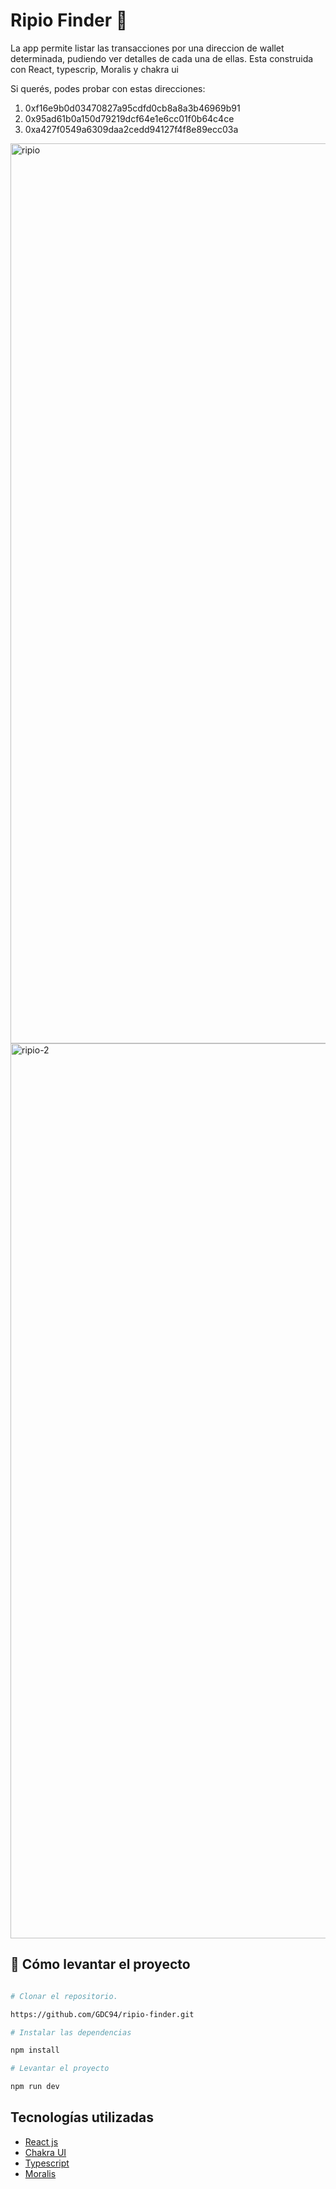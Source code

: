 # Ripio Finder 💸



La app permite listar las transacciones por una direccion de wallet determinada, pudiendo ver detalles de cada una de ellas. Esta construida con React, typescrip, Moralis y chakra ui

Si querés, podes probar con estas direcciones:
1) 0xf16e9b0d03470827a95cdfd0cb8a8a3b46969b91
2) 0x95ad61b0a150d79219dcf64e1e6cc01f0b64c4ce
3) 0xa427f0549a6309daa2cedd94127f4f8e89ecc03a

<img width="1440" alt="ripio" src="https://user-images.githubusercontent.com/70720945/166324371-d48efee5-32dc-478f-bb86-675abef18e95.png">
<img width="1432" alt="ripio-2" src="https://user-images.githubusercontent.com/70720945/166324419-3a438eab-baa5-417c-894d-c87d023e1c99.png">




## 🕺 Cómo levantar el proyecto


```bash

# Clonar el repositorio.

https://github.com/GDC94/ripio-finder.git

# Instalar las dependencias

npm install

# Levantar el proyecto

npm run dev

```

## Tecnologías utilizadas

* [React js]()
* [Chakra UI](https://chakra-ui.com)
* [Typescript](https://www.typescriptlang.org)
* [Moralis](https://moralis.io)
